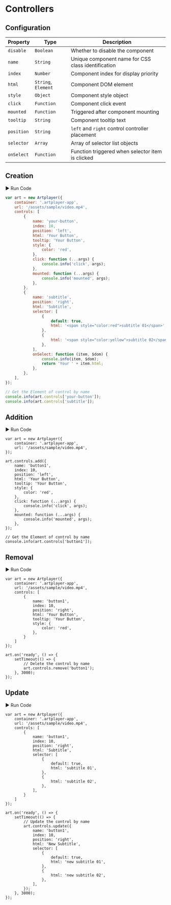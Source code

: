 # Controllers

## Configuration

| Property    | Type                | Description                                      |
| ----------- | ------------------- | ------------------------------------------------ |
| `disable`   | `Boolean`           | Whether to disable the component                 |
| `name`      | `String`            | Unique component name for CSS class identification |
| `index`     | `Number`            | Component index for display priority             |
| `html`      | `String`, `Element` | Component DOM element                            |
| `style`     | `Object`            | Component style object                           |
| `click`     | `Function`          | Component click event                            |
| `mounted`   | `Function`          | Triggered after component mounting               |
| `tooltip`   | `String`            | Component tooltip text                           |
| `position`  | `String`            | `left` and `right` control controller placement  |
| `selector`  | `Array`             | Array of selector list objects                   |
| `onSelect`  | `Function`          | Function triggered when selector item is clicked |

## Creation

<div className="run-code">▶ Run Code</div>

```js
var art = new Artplayer({
    container: '.artplayer-app',
    url: '/assets/sample/video.mp4',
    controls: [
        {
            name: 'your-button',
            index: 10,
            position: 'left',
            html: 'Your Button',
            tooltip: 'Your Button',
            style: {
                color: 'red',
            },
            click: function (...args) {
                console.info('click', args);
            },
            mounted: function (...args) {
                console.info('mounted', args);
            },
        },
        {
            name: 'subtitle',
            position: 'right',
            html: 'Subtitle',
            selector: [
                {
                    default: true,
                    html: '<span style="color:red">subtitle 01</span>',
                },
                {
                    html: '<span style="color:yellow">subtitle 02</span>',
                },
            ],
            onSelect: function (item, $dom) {
                console.info(item, $dom);
                return 'Your ' + item.html;
            },
        },
    ],
});

// Get the Element of control by name
console.info(art.controls['your-button']);
console.info(art.controls['subtitle']);
```

## Addition

<div className="run-code">▶ Run Code</div>

```js{6-21}
var art = new Artplayer({
    container: '.artplayer-app',
    url: '/assets/sample/video.mp4',
});

art.controls.add({
    name: 'button1',
    index: 10,
    position: 'left',
    html: 'Your Button',
    tooltip: 'Your Button',
    style: {
        color: 'red',
    },
    click: function (...args) {
        console.info('click', args);
    },
    mounted: function (...args) {
        console.info('mounted', args);
    },
});

// Get the Element of control by name
console.info(art.controls['button1']);
```

## Removal

<div className="run-code">▶ Run Code</div>

```js{21}
var art = new Artplayer({
    container: '.artplayer-app',
    url: '/assets/sample/video.mp4',
    controls: [
        {
            name: 'button1',
            index: 10,
            position: 'right',
            html: 'Your Button',
            tooltip: 'Your Button',
            style: {
                color: 'red',
            },
        }
    ]
});

art.on('ready', () => {
    setTimeout(() => {
        // Delete the control by name
        art.controls.remove('button1');
    }, 3000);
});
```

## Update

<div className="run-code">▶ Run Code</div>

```js{26-40}
var art = new Artplayer({
    container: '.artplayer-app',
    url: '/assets/sample/video.mp4',
    controls: [
        {
            name: 'button1',
            index: 10,
            position: 'right',
            html: 'Subtitle',
            selector: [
                {
                    default: true,
                    html: 'subtitle 01',
                },
                {
                    html: 'subtitle 02',
                },
            ],
        }
    ]
});

art.on('ready', () => {
    setTimeout(() => {
        // Update the control by name
        art.controls.update({
            name: 'button1',
            index: 10,
            position: 'right',
            html: 'New Subtitle',
            selector: [
                {
                    default: true,
                    html: 'new subtitle 01',
                },
                {
                    html: 'new subtitle 02',
                },
            ],
        });
    }, 3000);
});